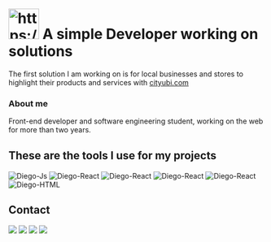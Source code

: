 
# <img src="https://media3.giphy.com/media/3ohhwyCdNDO380e0I8/giphy.gif?cid=ecf05e47849nqcfpeaob8xozde51qa2o1ayh74craadsrjqp&ep=v1_gifs_related&rid=giphy.gif&ct=s" alt="https://media.giphy.com/media/HQHwvSBSy7s0AXOlWt/giphy.gif" width="60"/> A simple Developer working on solutions
 
The first solution I am working on is for local businesses and stores to highlight their products and services with [cityubi.com](https://www.cityubi.com/)

### About me
Front-end developer and software engineering student, working on the web for more than two years.

## These are the tools I use for my projects 

<div style="display: inline_block">
  <img align="center" alt="Diego-Js" src="https://img.shields.io/badge/Next-black?style=for-the-badge&logo=next.js&logoColor=white">
  <img align="center" alt="Diego-React" src="https://img.shields.io/badge/react-%2320232a.svg?style=for-the-badge&logo=react&logoColor=%2361DAFB" />
  <img align="center" alt="Diego-React" src="https://img.shields.io/badge/javascript-%23323330.svg?style=for-the-badge&logo=javascript&logoColor=%23F7DF1E">
  <img align="center" alt="Diego-React" src="https://img.shields.io/badge/node.js-6DA55F?style=for-the-badge&logo=node.js&logoColor=white">
  <img align="center" alt="Diego-React" src="https://img.shields.io/badge/MongoDB-%234ea94b.svg?style=for-the-badge&logo=mongodb&logoColor=white">
  <img align="center" alt="Diego-HTML" src="https://img.shields.io/badge/mysql-%2300f.svg?style=for-the-badge&logo=mysql&logoColor=white">
</div>

 ## Contact 
 
 <div> 
  <a href="https://www.youtube.com/channel/UCJq8ofl1smAUq35dq_UxOEA" target="_blank"><img src="https://img.shields.io/badge/YouTube-FF0000?style=for-the-badge&logo=youtube&logoColor=white" target="_blank"></a>
  <a href="https://www.instagram.com/diego_barrera.c/" target="_blank"><img src="https://img.shields.io/badge/-Instagram-%23E4405F?style=for-the-badge&logo=instagram&logoColor=white" target="_blank"></a>
  <a href = "mailto:7diegofernando@gmail.com"><img src="https://img.shields.io/badge/-Gmail-%23333?style=for-the-badge&logo=gmail&logoColor=white" target="_blank"></a>
  <a href="https://www.linkedin.com/in/diegobarreracoba/" target="_blank"><img src="https://img.shields.io/badge/-LinkedIn-%230077B5?style=for-the-badge&logo=linkedin&logoColor=white" target="_blank"></a> 
 
 
</div>
<!---
Diego-Barrera-07/Diego-Barrera-07 is a ✨ special ✨ repository because its `README.md` (this file) appears on your GitHub profile.
You can click the Preview link to take a look at your changes.
  <img align="center" alt="Diego-React" height="30" width="40" src="https://raw.githubusercontent.com/devicons/devicon/master/icons/react/react-original.svg">
  <img align="right" alt="Rafa-pic" height="150" style="border-radius:50px;" src="https://media.discordapp.net/attachments/639956127056134178/890373478988013628/Publicacoes_Instagram_1_1.png?width=676&height=676">


<div align="center">
  <a href="https://github.com/Diego-Barrera-07/">
  <img height="180em" src="https://github-readme-stats.vercel.app/api?username=Diego-Barrera-07&show_icons=true&theme=blueberry&include_all_commits=true&count_private=true"/>
  <img height="180em" src="https://github-readme-stats.vercel.app/api/top-langs/?username=Diego-Barrera-07&layout=compact&langs_count=8&theme=blueberry"/>
</div>
--->
